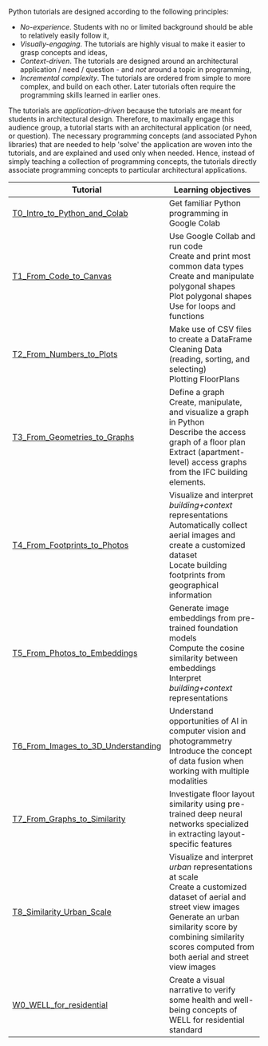 Python tutorials are designed according to the following principles:

- *No-experience*. Students with no or limited background should be able to relatively easily follow it,
- *Visually-engaging*. The tutorials are highly visual to make it easier to grasp concepts and ideas, 
- *Context-driven*. The tutorials are designed around an architectural application / need / question - and *not* around a topic in programming,
- *Incremental complexity*. The tutorials are ordered from simple to more complex, and build on each other. Later tutorials often require the programming skills learned in earlier ones.

The tutorials are *application-driven* because the tutorials are meant for students in architectural design. 
Therefore, to maximally engage this audience group, a tutorial starts with an architectural application (or need, or question). 
The necessary programming concepts (and associated Pyhon libraries) that are needed to help 'solve' the application are woven into the tutorials, and are explained and used only when needed. 
Hence, instead of simply teaching a collection of programming concepts, the tutorials directly associate programming concepts to particular architectural applications. 

| Tutorial | Learning objectives |
| --- | --- |
| [T0_Intro_to_Python_and_Colab](./T0_Intro_to_Python_and_Colab.ipynb) | Get familiar Python programming in Google Colab|
| [T1_From_Code_to_Canvas](./T1_From_Code_to_Canvas.ipynb) | Use Google Collab and run code <br>Create and print most common data types <br>Create and manipulate polygonal shapes <br>Plot polygonal shapes <br>Use for loops and functions|
| [T2_From_Numbers_to_Plots](./T2_From_Numbers_to_Plots.ipynb) | Make use of CSV files to create a DataFrame <br>Cleaning Data (reading, sorting, and selecting) <br>Plotting FloorPlans|
| [T3_From_Geometries_to_Graphs](./T3_From_Geometries_to_Graphs.ipynb) | Define a graph <br>Create, manipulate, and visualize a graph in Python <br>Describe the access graph of a floor plan <br>Extract (apartment-level) access graphs from the IFC building elements.|
| [T4_From_Footprints_to_Photos](./T4_From_Footprints_to_Photos.ipynb) | Visualize and interpret *building+context* representations <br>Automatically collect aerial images and create a customized dataset <br>Locate building footprints from geographical information|
| [T5_From_Photos_to_Embeddings](./T5_From_Photos_to_Embeddings.ipynb) | Generate image embeddings from pre-trained foundation models <br>Compute the cosine similarity between embeddings <br>Interpret *building+context* representations|
| [T6_From_Images_to_3D_Understanding](./T6_From_Images_to_3D_Understanding.ipynb) | Understand opportunities of AI in computer vision and photogrammetry <br>Introduce the concept of data fusion when working with multiple modalities|
| [T7_From_Graphs_to_Similarity](./T7_From_Graphs_to_Similarity.ipynb) | Investigate floor layout similarity using pre-trained deep neural networks specialized in extracting layout-specific features|
| [T8_Similarity_Urban_Scale](./T8_Similarity_Urban_Scale.ipynb) | Visualize and interpret *urban* representations at scale <br>Create a customized dataset of aerial and street view images <br>Generate an urban similarity score by combining similarity scores computed from both aerial and street view images|
| [W0_WELL_for_residential](./W0_WELL_for_residential.ipynb) | Create a visual narrative to verify some health and well-being concepts of WELL for residential standard|

